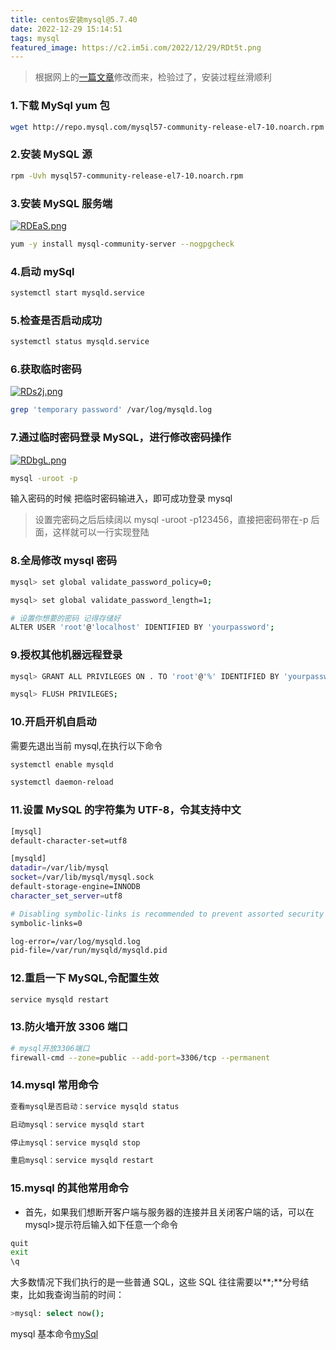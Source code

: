 ```yaml
---
title: centos安装mysql@5.7.40
date: 2022-12-29 15:14:51
tags: mysql
featured_image: https://c2.im5i.com/2022/12/29/RDt5t.png
---
```


> 根据网上的[一篇文章](https://juejin.cn/post/6845166890755555341#heading-12)修改而来，检验过了，安装过程丝滑顺利

### 1.下载 MySql yum 包

```bash
wget http://repo.mysql.com/mysql57-community-release-el7-10.noarch.rpm
```

### 2.安装 MySQL 源

```bash
rpm -Uvh mysql57-community-release-el7-10.noarch.rpm
```

### 3.安装 MySQL 服务端

[![RDEaS.png](https://c2.im5i.com/2022/12/29/RDEaS.png)](https://cloudimge.com/image/RDEaS)

```bash
yum -y install mysql-community-server --nogpgcheck
```

### 4.启动 mySql

```bash
systemctl start mysqld.service
```

### 5.检查是否启动成功

```bash
systemctl status mysqld.service
```

### 6.获取临时密码

[![RDs2j.png](https://c2.im5i.com/2022/12/29/RDs2j.png)](https://cloudimge.com/image/RDs2j)

```bash
grep 'temporary password' /var/log/mysqld.log
```

### 7.通过临时密码登录 MySQL，进行修改密码操作

[![RDbgL.png](https://c2.im5i.com/2022/12/29/RDbgL.png)](https://cloudimge.com/image/RDbgL)

```bash
mysql -uroot -p
```

输入密码的时候 把临时密码输进入，即可成功登录 mysql

> 设置完密码之后后续阔以 mysql -uroot -p123456，直接把密码带在-p 后面，这样就可以一行实现登陆

### 8.全局修改 mysql 密码

```bash
mysql> set global validate_password_policy=0;

mysql> set global validate_password_length=1;

# 设置你想要的密码 记得存储好
ALTER USER 'root'@'localhost' IDENTIFIED BY 'yourpassword';
```

### 9.授权其他机器远程登录

```bash
mysql> GRANT ALL PRIVILEGES ON . TO 'root'@'%' IDENTIFIED BY 'yourpassword' WITH GRANT OPTION;

mysql> FLUSH PRIVILEGES;
```

### 10.开启开机自启动

需要先退出当前 mysql,在执行以下命令

```bash
systemctl enable mysqld

systemctl daemon-reload
```

### 11.设置 MySQL 的字符集为 UTF-8，令其支持中文

```bash
[mysql]
default-character-set=utf8

[mysqld]
datadir=/var/lib/mysql
socket=/var/lib/mysql/mysql.sock
default-storage-engine=INNODB
character_set_server=utf8

# Disabling symbolic-links is recommended to prevent assorted security risks
symbolic-links=0

log-error=/var/log/mysqld.log
pid-file=/var/run/mysqld/mysqld.pid
```

### 12.重启一下 MySQL,令配置生效

```bash
service mysqld restart
```

### 13.防火墙开放 3306 端口

```bash
# mysql开放3306端口
firewall-cmd --zone=public --add-port=3306/tcp --permanent
```

### 14.mysql 常用命令

```bash
查看mysql是否启动：service mysqld status

启动mysql：service mysqld start

停止mysql：service mysqld stop

重启mysql：service mysqld restart
```

### 15.mysql 的其他常用命令

- 首先，如果我们想断开客户端与服务器的连接并且关闭客户端的话，可以在 mysql>提示符后输入如下任意一个命令

```bash
quit
exit
\q
```

大多数情况下我们执行的是一些普通 SQL，这些 SQL 往往需要以**;**分号结束，比如我查询当前的时间：

```bash
>mysql: select now();
```

mysql 基本命令[mySql](https://bythewayer.com/learn/server/DataBase/1)
